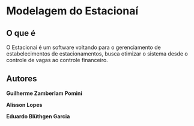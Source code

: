 # Modelagem do Estacionaí

## O que é
O Estacionaí é um software voltando para o gerenciamento de estabelecimentos de estacionamentos, busca otimizar o sistema desde o controle de vagas ao controle financeiro.

## Autores

**Guilherme Zamberlam Pomini**

**Alisson Lopes**

**Eduardo Blüthgen Garcia**
